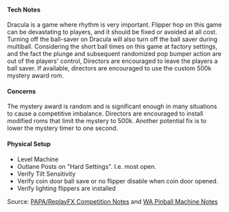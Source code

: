 #### Tech Notes
            
Dracula is a game where rhythm is very important. Flipper hop on this game can be devastating to players, and it should be fixed or avoided at all cost. Turning off the ball-saver on Dracula will also turn off the ball saver during multiball. Considering the short ball times on this game at factory settings, and the fact the plunge and subsequent randomized pop bumper action are out of the players' control, Directors are encouraged to leave the players a ball saver. If available, directors are encouraged to use the custom 500k mystery award rom.

#### Concerns
The mystery award is random and is significant enough in many situations to cause a competitive imbalance. Directors are encouraged to install modified roms that limit the mystery to 500k. Another potential fix is to lower the mystery timer to one second.

#### Physical Setup
-   Level Machine
-   Outlane Posts on "Hard Settings". I.e. most open.
-   Verify Tilt Sensitivity
-   Verify coin door ball save or no flipper disable when coin door opened.
-   Verify lighting flippers are installed

Source: [PAPA/ReplayFX Competition Notes](https://replayfoundation.org/papa/learning-center/director-guide/game-notes/#GameNotes) and [WA Pinball Machine Notes](http://wapinball.net/setups/)
